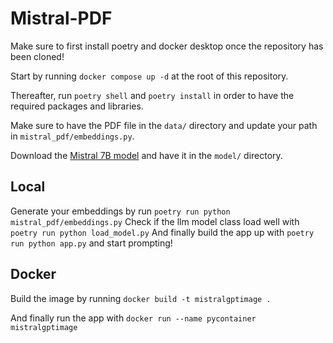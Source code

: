 # Mistral-PDF

Make sure to first install poetry and docker desktop once the repository has been cloned!

Start by running `docker compose up -d` at the root of this repository.

Thereafter, run `poetry shell` and `poetry install` in order to have the required packages and libraries.

Make sure to have the PDF file in the `data/` directory and update your path in `mistral_pdf/embeddings.py`.

Download the [Mistral 7B model](https://huggingface.co/TheBloke/Mistral-7B-Instruct-v0.1-GGUF) and have it in the `model/` directory.

## Local 

Generate your embeddings by run `poetry run python mistral_pdf/embeddings.py`
Check if the llm model class load well with `poetry run python load_model.py`
And finally build the app up with `poetry run python app.py` and start prompting!


## Docker 


Build the image by running `docker build -t mistralgptimage .`

And finally run the app with `docker run --name pycontainer mistralgptimage`